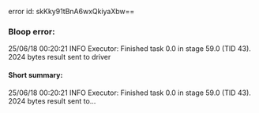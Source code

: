 error id: skKky91tBnA6wxQkiyaXbw==
### Bloop error:

25/06/18 00:20:21 INFO Executor: Finished task 0.0 in stage 59.0 (TID 43). 2024 bytes result sent to driver
#### Short summary: 

25/06/18 00:20:21 INFO Executor: Finished task 0.0 in stage 59.0 (TID 43). 2024 bytes result sent to...